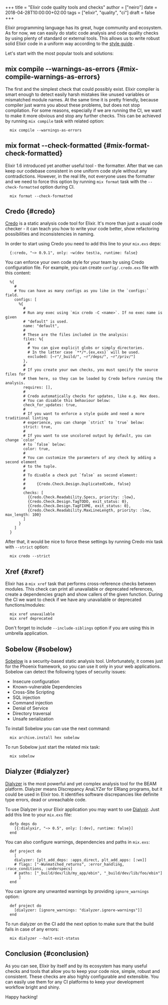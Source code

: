 +++
title = "Elixir code quality tools and checks"
author = ["neiro"]
date = 2018-04-28T10:00:00+02:00
tags = ["elixir", "quality", "ci"]
draft = false
+++

Elixir programming language has its great, huge community and ecosystem.
As for now, we can easily do static code analysis and code quality
checks by using plenty of standard or external tools. This allows us to
write robust solid Elixir code in a uniform way according to the
[style guide](https://github.com/christopheradams/elixir_style_guide)
.

Let's start with the most popular tools and solutions:


## mix compile --warnings-as-errors {#mix-compile-warnings-as-errors}

The first and the simplest check that could possibly exist. Elixir
compiler is smart enough to detect easily harsh mistakes like unused
variables or mismatched module names. At the same time it is pretty
friendly, because compiler just warns you about these problems, but does
not stop compilation. For some reasons, especially if we are running the
CI, we want to make it more obvious and stop any further checks. This
can be achieved by running `mix compile` task with related option:

```text
  mix compile --warnings-as-errors
```


## mix format --check-formatted {#mix-format-check-formatted}

Elixir 1.6 introduced yet another useful tool - the formatter. After
that we can keep our codebase consistent in one uniform code style
without any contradictions. However, in the real life, not everyone uses
the formatter and we need to force this option by running `mix format`
task with the `--check-formatted` option during CI.

```text
  mix format --check-formatted
```


## Credo {#credo}

[Credo](https://github.com/rrrene/credo) is a static analysis code
tool for Elixir. It's more than just a usual code checker - it can teach
you how to write your code better, show refactoring possibilities and
inconsistencies in naming.

In order to start using Credo you need to add this line to your
`mix.exs` deps:

```text
  {:credo, "~> 0.9.1", only: ~w(dev test)a, runtime: false}
```

You can enforce your own code style for your team by using Credo
configuration file. For example, you can create `config/.credo.exs` file
with this content:

```text
  %{
    #
    # You can have as many configs as you like in the `configs:` field.
    configs: [
      %{
        #
        # Run any exec using `mix credo -C <name>`. If no exec name is given
        # "default" is used.
        name: "default",
        #
        # These are the files included in the analysis:
        files: %{
          #
          # You can give explicit globs or simply directories.
          # In the latter case `**/*.{ex,exs}` will be used.
          excluded: [~r"/_build/", ~r"/deps/", ~r"/priv/"]
        },
        #
        # If you create your own checks, you must specify the source files for
        # them here, so they can be loaded by Credo before running the analysis.
        requires: [],
        #
        # Credo automatically checks for updates, like e.g. Hex does.
        # You can disable this behaviour below:
        check_for_updates: true,
        #
        # If you want to enforce a style guide and need a more traditional linting
        # experience, you can change `strict` to `true` below:
        strict: true,
        #
        # If you want to use uncolored output by default, you can change `color`
        # to `false` below:
        color: true,
        #
        # You can customize the parameters of any check by adding a second element
        # to the tuple.
        #
        # To disable a check put `false` as second element:
        #
        #     {Credo.Check.Design.DuplicatedCode, false}
        #
        checks: [
          {Credo.Check.Readability.Specs, priority: :low},
          {Credo.Check.Design.TagTODO, exit_status: 0},
          {Credo.Check.Design.TagFIXME, exit_status: 0},
          {Credo.Check.Readability.MaxLineLength, priority: :low, max_length: 100}
        ]
      }
    ]
  }
```

After that, it would be nice to force these settings by running Credo
mix task with `--strict` option:

```text
  mix credo --strict
```


## Xref {#xref}

Elixir has a `mix xref` task that performs cross-reference checks
between modules. This check can print all unavailable or deprecated
references, create a dependencies graph and show callers of the given
function. During the CI we want to check if we have any unavailable or
deprecated functions/modules:

```text
  mix xref unavailable
  mix xref deprecated
```

Don't forget to include `--include-siblings` option if you are using
this in umbrella application.


## Sobelow {#sobelow}

[Sobelow](https://github.com/nccgroup/sobelow) is a security-based
static analysis tool. Unfortunately, it comes just for the Phoenix
framework, so you can use it only in your web applications. Sobelow can
detect the following types of security issues:

-   Insecure configuration
-   Known-vulnerable Dependencies
-   Cross-Site Scripting
-   SQL injection
-   Command injection
-   Denial of Service
-   Directory traversal
-   Unsafe serialization

To install Sobelow you can use the next command:

```text
  mix archive.install hex sobelow
```

To run Sobelow just start the related mix task:

```text
  mix sobelow
```


## Dialyzer {#dialyzer}

[Dialyzer](http://erlang.org/doc/man/dialyzer.html) is the most
powerful and yet complex analysis tool for the BEAM platform. Dialyzer
means DIscrepancy AnaLYZer for ERlang programs, but it could be used in
Elixir too. It identifies software discrepancies like definite type
errors, dead or unreachable code.

To use Dialyzer in your Elixir application you may want to use
[Dialyxir](identifies%20software%20discrepancies). Just add this
line to your `mix.exs` file:

```text
  defp deps do
    [{:dialyxir, "~> 0.5", only: [:dev], runtime: false}]
  end
```

You can also configure warnings, dependencies and paths in `mix.exs`:

```text
  def project do
    [
    dialyzer: [plt_add_deps: :apps_direct, plt_add_apps: [:wx]]
    # flags: ["-Wunmatched_returns", :error_handling, :race_conditions, :underspecs]
    # paths: ["_build/dev/lib/my_app/ebin", "_build/dev/lib/foo/ebin"]
      ]
  end
```

You can ignore any unwanted warnings by providing `ignore_warnings`
option:

```text
  def project do
    [dialyzer: [ignore_warnings: "dialyzer.ignore-warnings"]]
  end
```

To run dialyzer on the CI add the next option to make sure that the
build fails in case of any errors:

```text
  mix dialyzer --halt-exit-status
```


## Conclusion {#conclusion}

As you can see, Elixir by itself and by its ecosystem has many useful
checks and tools that allow you to keep your code nice, simple, robust
and consistent. These checks are also highly configurable and
extensible. You can easily use them for any CI platforms to keep your
development workflow bright and shiny.

Happy hacking!

